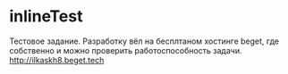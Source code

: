 # inlineTest
Тестовое задание.
Разработку вёл на бесплтаном хостинге beget, где собственно и можно проверить работоспособность задачи.
http://ilkaskh8.beget.tech
